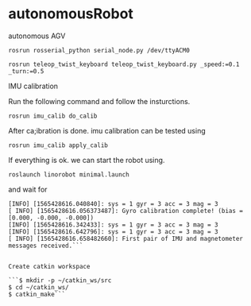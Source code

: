 # autonomousRobot
autonomous AGV

```rosrun rosserial_python serial_node.py /dev/ttyACM0```

```rosrun teleop_twist_keyboard teleop_twist_keyboard.py _speed:=0.1 _turn:=0.5```


IMU calibration

Run the following command and follow the insturctions.

```rosrun imu_calib do_calib```

After ca;ibration is done. imu calibration can be tested using 

```rosrun imu_calib apply_calib ```

If everything is ok. we can start the robot using.

```roslaunch linorobot minimal.launch``` 

and wait for 

```
[INFO] [1565428616.040840]: sys = 1 gyr = 3 acc = 3 mag = 3
[ INFO] [1565428616.056373487]: Gyro calibration complete! (bias = [0.000, -0.000, -0.000])
[INFO] [1565428616.342433]: sys = 1 gyr = 3 acc = 3 mag = 3
[INFO] [1565428616.642796]: sys = 1 gyr = 3 acc = 3 mag = 3
[ INFO] [1565428616.658482660]: First pair of IMU and magnetometer messages received.```


Create catkin workspace 

```$ mkdir -p ~/catkin_ws/src
$ cd ~/catkin_ws/
$ catkin_make```




